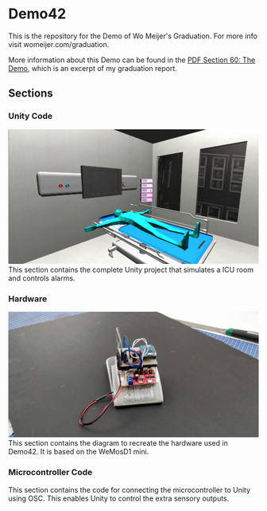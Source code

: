 # Demo42
This is the repository for the Demo of Wo Meijer's Graduation. For more info visit womeijer.com/graduation.

More information about this Demo can be found in the [PDF Section 60: The Demo](https://github.com/womei/Demo42/blob/master/Section%2060%20The%20Demo.pdf), which is an excerpt of my graduation report.

## Sections

### Unity Code

![View From Unity Simulation](https://github.com/womei/Demo42/blob/master/docs/UnityView.png)
This section contains the complete Unity project that simulates a ICU room and controls alarms.

### Hardware

![The Demo](https://github.com/womei/Demo42/blob/master/docs/DemoWearable.jpg)
This section contains the diagram to recreate the hardware used in Demo42. It is based on the WeMosD1 mini.

### Microcontroller Code

This section contains the code for connecting the microcontroller to Unity using OSC. This enables Unity to control the extra sensory outputs.
